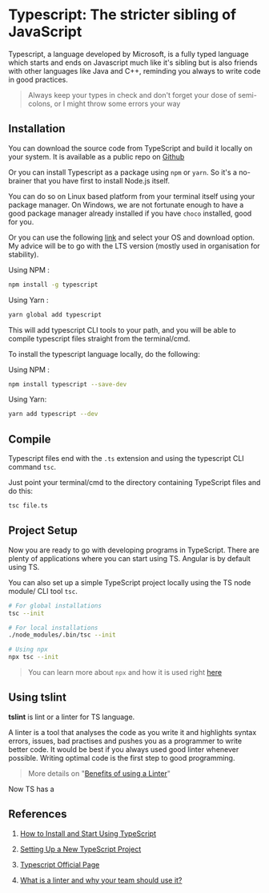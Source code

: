 # Typescript: The stricter sibling of JavaScript

Typescript, a language developed by Microsoft, is a fully typed language which starts and ends on Javascript much like it's sibling but is also friends with other languages like Java and C++, reminding you always to write code in good practices.

> Always keep your types in check and don't forget your dose of semi-colons, or I might throw some errors your way

## Installation

You can download the source code from TypeScript and build it locally on your system. It is available as a public repo on [Github](https://github.com/Microsoft/TypeScript)

Or you can install Typescript as a package using `npm` or `yarn`. So it's a no-brainer that you have first to install Node.js itself.

You can do so on Linux based platform from your terminal itself using your package manager. On Windows, we are not fortunate enough to have a good package manager already installed if you have `choco` installed, good for you.

Or you can use the following [link](https://nodejs.org/en/download/) and select your OS and download option. My advice will be to go with the LTS version (mostly used in organisation for stability).

Using NPM :

```bash
npm install -g typescript
```

Using Yarn :

```bash
yarn global add typescript
```

This will add typescript CLI tools to your path, and you will be able to compile typescript files straight from the terminal/cmd.

To install the typescript language locally, do the following:

Using NPM :

```bash
npm install typescript --save-dev
```

Using Yarn:

```bash
yarn add typescript --dev
```

## Compile

Typescript files end with the `.ts` extension and using the typescript CLI command `tsc`.

Just point your terminal/cmd to the directory containing TypeScript files and do this:

```bash
tsc file.ts
```

## Project Setup

Now you are ready to go with developing programs in TypeScript. There are plenty of applications where you can start using TS. Angular is by default using TS.

You can also set up a simple TypeScript project locally using the TS node module/ CLI tool `tsc`.

```bash
# For global installations
tsc --init

# For local installations
./node_modules/.bin/tsc --init

# Using npx
npx tsc --init
```

> You can learn more about `npx` and how it is used right [here](https://github.com/fardeen9983/Ultimate-Dux/tree/master/JavaScript/Tools/npx)

## Using **tslint**

**tslint** is lint or a linter for TS language.

A linter is a tool that analyses the code as you write it and highlights syntax errors, issues, bad practises and pushes you as a programmer to write better code. It would be best if you always used good linter whenever possible. Writing optimal code is the first step to good programming.

> More details on "[Benefits of using a Linter](https://sourcelevel.io/blog/what-is-a-linter-and-why-your-team-should-use-it)"

Now TS has a

## References

1. [How to Install and Start Using TypeScript](https://www.freecodecamp.org/news/how-to-install-and-begin-using-typescript/)

2. [Setting Up a New TypeScript Project
   ](https://alligator.io/typescript/new-project/)

3. [Typescript Official Page](https://www.typescriptlang.org)

4. [What is a linter and why your team should use it?](https://sourcelevel.io/blog/what-is-a-linter-and-why-your-team-should-use-it)
